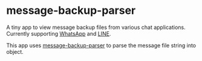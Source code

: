 # message-backup-parser

A tiny app to view message backup files from various chat applications.
Currently supporting [WhatsApp](https://www.whatsapp.com/) and [LINE](https://line.me).

This app uses [message-backup-parser](https://github.com/bagaswh/message-backup-parser) to parse the message file string into object.
